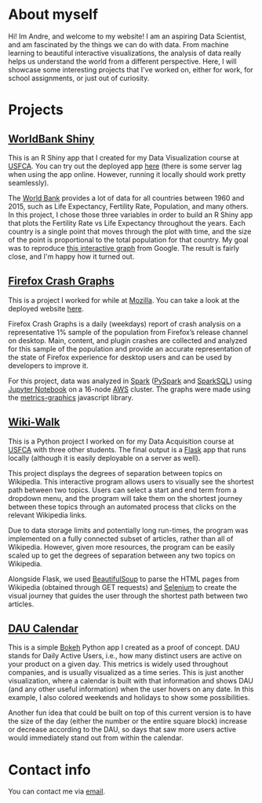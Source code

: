 # About myself
Hi! Im Andre, and welcome to my website! I am an aspiring Data Scientist, and am fascinated by the things we can do with data. From machine learning to beautiful interactive visualizations, the analysis of data really helps us understand the world from a different perspective. Here, I will showcase some interesting projects that I've worked on, either for work, for school assignments, or just out of curiosity.

# Projects

## [WorldBank Shiny](https://aguimaraesduarte.github.io/WorldBank-Shiny/)

This is an R Shiny app that I created for my Data Visualization course at [USFCA](https://www.usfca.edu/arts-sciences/graduate-programs/analytics). You can try out the deployed app [here](https://aguimaraesduarte.shinyapps.io/worldbank-visualizer/) (there is some server lag when using the app online. However, running it locally should work pretty seamlessly).

The [World Bank](http://databank.worldbank.org/data/reports.aspx?source=2&series=SP.POP.1564.TO.ZS&country=) provides a lot of data for all countries between 1960 and 2015, such as Life Expectancy, Fertility Rate, Population, and many others. In this project, I chose those three variables in order to build an R Shiny app that plots the Fertility Rate vs Life Expectancy throughout the years. Each country is a single point that moves through the plot with time, and the size of the point is proportional to the total population for that country. My goal was to reproduce [this interactive graph](https://www.google.com/publicdata/explore?ds=d5bncppjof8f9_&ctype=b&strail=false&nselm=s&met_x=sp_dyn_le00_in&scale_x=lin&ind_x=false&met_y=sp_dyn_tfrt_in&scale_y=lin&ind_y=false&met_s=sp_pop_totl&scale_s=lin&ind_s=false&dimp_c=country:region&ifdim=country&iconSize=0.5&uniSize=0.035) from Google. The result is fairly close, and I'm happy how it turned out.

## [Firefox Crash Graphs](https://aguimaraesduarte.github.io/FirefoxCrashGraphs/)

This is a project I worked for while at [Mozilla](https://www.mozilla.org/en-US/). You can take a look at the deployed website [here](https://people-mozilla.org/~sguha/mozilla/crashgraphs/).

Firefox Crash Graphs is a daily (weekdays) report of crash analysis on a representative 1% sample of the population from Firefox’s release channel on desktop. Main, content, and plugin crashes are collected and analyzed for this sample of the population and provide an accurate representation of the state of Firefox experience for desktop users and can be used by developers to improve it.

For this project, data was analyzed in [Spark](http://spark.apache.org/) ([PySpark](https://spark.apache.org/docs/0.9.0/python-programming-guide.html) and [SparkSQL](http://spark.apache.org/sql/)) using [Jupyter Notebook](http://jupyter.org/) on a 16-node [AWS](https://aws.amazon.com/) cluster. The graphs were made using the [metrics-graphics](https://www.metricsgraphicsjs.org/) javascript library.

## [Wiki-Walk](https://github.com/nplevitt/Wiki-Walk)

This is a Python project I worked on for my Data Acquisition course at [USFCA](https://www.usfca.edu/arts-sciences/graduate-programs/analytics) with three other students. The final output is a [Flask](http://flask.pocoo.org/) app that runs locally (although it is easily deployable on a server as well).

This project displays the degrees of separation between topics on Wikipedia. This interactive program allows users to visually see the shortest path between two topics. Users can select a start and end term from a dropdown menu, and the program will take them on the shortest journey between these topics through an automated process that clicks on the relevant Wikipedia links.

Due to data storage limits and potentially long run-times, the program was implemented on a fully connected subset of articles, rather than all of Wikipedia. However, given more resources, the program can be easily scaled up to get the degrees of separation between any two topics on Wikipedia.

Alongside Flask, we used [BeautifulSoup](https://www.crummy.com/software/BeautifulSoup/bs4/doc/) to parse the HTML pages from Wikipedia (obtained through GET requests) and [Selenium](http://www.seleniumhq.org/) to create the visual journey that guides the user through the shortest path between two articles.

## [DAU Calendar](https://aguimaraesduarte.github.io/DAU_Calendar/)

This is a simple [Bokeh](http://bokeh.pydata.org/en/latest/) Python app I created as a proof of concept. DAU stands for Daily Active Users, i.e., how many distinct users are active on your product on a given day. This metrics is widely used throughout companies, and is usually visualized as a time series. This is just another visualization, where a calendar is built with that information and shows DAU (and any other useful information) when the user hovers on any date. In this example, I also colored weekends and holidays to show some possibilities.

Another fun idea that could be built on top of this current version is to have the size of the day (either the number or the entire square block) increase or decrease according to the DAU, so days that saw more users active would immediately stand out from within the calendar.

# Contact info
You can contact me via [email](mailto:aduarte@mozilla.com?Subject=Contacting%20from%20your%github%page).
